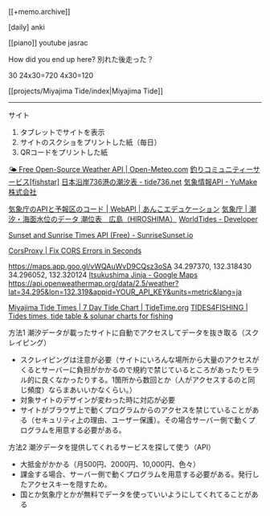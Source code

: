 [[+memo.archive]]



[daily]
anki

[[piano]]
youtube jasrac

How did you end up here?
別れた後走った？

30
24x30=720
4x30=120

[[projects/Miyajima Tide/index|Miyajima Tide]]



---


サイト
1. タブレットでサイトを表示
2. サイトのスクショをプリントした紙（毎日）
3. QRコードをプリントした紙



[🌤️ Free Open-Source Weather API | Open-Meteo.com](https://open-meteo.com/)
[釣りコミュニティーサービス[fishstar]](https://fishing-community.appspot.com/tidexml/doc)
[日本沿岸736港の潮汐表 - tide736.net](https://tide736.net/)
[気象情報API - YuMake株式会社](https://www.yumake.jp/weather-api/)

[気象庁のAPIと予報区のコード | WebAPI | あんこエデュケーション](https://anko.education/webapi/jma)
[気象庁 | 潮汐・海面水位のデータ 潮位表　広島（HIROSHIMA）](https://www.data.jma.go.jp/kaiyou/db/tide/suisan/suisan.php?stn=Q8)
[WorldTides - Developer](https://www.worldtides.info/developer)

[Sunset and Sunrise Times API (Free) - SunriseSunset.io](https://sunrisesunset.io/api/)
[](https://api.sunrise-sunset.org/json?lat=34.295&lng=132.319&date=2025-05-14&formatted=0)


[CorsProxy | Fix CORS Errors in Seconds](https://corsproxy.io/)


https://maps.app.goo.gl/vWQAuWvD9CQsz3oSA
34.297370, 132.318430
34.296052, 132.320124
[Itsukushima Jinja - Google Maps](https://www.google.com/maps/place/Itsukushima+Jinja/@34.2980613,132.3198936,558m/data=!3m1!1e3!4m6!3m5!1s0x601ae3047ec76d8f:0x357228f7d0b5d590!8m2!3d34.2959896!4d132.3198285!16zL20vMDJycnJm?entry=ttu&g_ep=EgoyMDI1MDUxMS4wIKXMDSoJLDEwMjExNDU1SAFQAw%3D%3D)
https://api.openweathermap.org/data/2.5/weather?lat=34.295&lon=132.319&appid=YOUR_API_KEY&units=metric&lang=ja


[Miyajima Tide Times | 7 Day Tide Chart | TideTime.org](https://www.tidetime.org/asia/japan/miyajima.htm)
[TIDES4FISHING | Tides times, tide table & solunar charts for fishing](https://tides4fishing.com/)






方法1
潮汐データが載ったサイトに自動でアクセスしてデータを抜き取る（スクレイピング）
- スクレイピングは注意が必要（サイトにいろんな場所から大量のアクセスがくるとサーバーに負担がかかるので規約で禁じているところがあったりモラル的に良くなかったりする。1箇所から数回とか（人がアクセスするのと同じ頻度）ならまあいいかなくらい。）
- 対象サイトのデザインが変わった時に対応が必要
- サイトがブラウザ上で動くプログラムからのアクセスを禁じていることがある（セキュリティ上の理由、ユーザー保護）。その場合サーバー側で動くプログラムを用意する必要がある。


方法2
潮汐データを提供してくれるサービスを探して使う（API）
- 大抵金がかかる（月500円、2000円、10,000円、色々）
- 課金する場合、サーバー側で動くプログラムを用意する必要がある。発行したアクセスキーを隠すため。
- 国とか気象庁とかが無料でデータを使っていいようにしてくれてることがある


